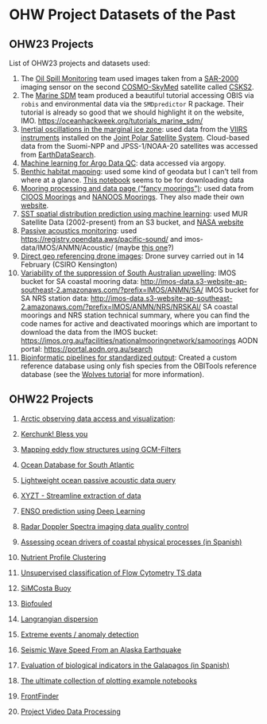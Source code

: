 # OHW Project Datasets of the Past

## OHW23 Projects
List of OHW23 projects and datasets used:

1. The [Oil Spill Monitoring](https://github.com/oceanhackweek/ohw23_proj_oil) team used images taken from a [SAR-2000](https://space.oscar.wmo.int/instruments/view/sar_2000) imaging sensor on the second [COSMO-SkyMed](https://earth.esa.int/eogateway/missions/cosmo-skymed) satellite called [CSKS2](https://space.oscar.wmo.int/satellites/view/csk_2).
2. The [Marine SDM](https://github.com/oceanhackweek/tutorials_marine_sdm) team produced a beautiful tutorial accessing OBIS via `robis` and environmental data via the `SMDpredictor` R package. Their tutorial is already so good that we should highlight it on the website, IMO.
 https://oceanhackweek.org/tutorials_marine_sdm/ 
3. [Inertial oscillations in the marginal ice zone](https://github.com/oceanhackweek/ohw23_proj_sea_ice_oscillations): used data from the [VIIRS instruments](https://lpdaac.usgs.gov/data/get-started-data/collection-overview/missions/s-npp-nasa-viirs-overview/) installed on the [Joint Polar Satellite System](https://www.nesdis.noaa.gov/our-satellites/currently-flying/joint-polar-satellite-system). Cloud-based data from the Suomi-NPP and JPSS-1/NOAA-20 satellites was accessed from [EarthDataSearch](https://search.earthdata.nasa.gov/search).
4. [Machine learning for Argo Data QC](https://github.com/oceanhackweek/ohw23_proj_argo_ml): data accessed via argopy.
5. [Benthic habitat mapping](https://github.com/oceanhackweek/ohw23-proj-habitatmapping): used some kind of geodata but I can't tell from where at a glance. [This notebook](https://github.com/oceanhackweek/ohw23-proj-habitatmapping/blob/main/Download%20data.ipynb) seems to be for downloading data
6. [Mooring processing and data page (“fancy moorings”)](https://github.com/oceanhackweek/ohw23_proj_fancymoorings): used data from [CIOOS Moorings](https://catalogue.cioospacific.ca/dataset/ca-cioos_82656721-88e6-4543-90f1-edc35c0f42c9) and [NANOOS Moorings](https://nwem.apl.washington.edu/erddap/index.html). They also made their own [website](https://oceanhackweek.org/ohw23_proj_fancymoorings/). 
7. [SST spatial distribution prediction using machine learning](https://github.com/oceanhackweek/ohw23_proj_sst): used MUR Satellite Data (2002-present) from an S3 bucket, and [NASA website](https://podaac.jpl.nasa.gov/dataset/MUR-JPL-L4-GLOB-v4.1)
8. [Passive acoustics monitoring](https://github.com/oceanhackweek/ohw23-proj-pamproject): used https://registry.opendata.aws/pacific-sound/ and imos-data/IMOS/ANMN/Acoustic/ (maybe [this one](https://catalogue-imos.aodn.org.au/geonetwork/srv/eng/catalog.search#/metadata/e850651b-d65d-495b-8182-5dde35919616)?)
9. [Direct geo referencing drone images](https://github.com/oceanhackweek/ohw23_proj_drone_georef): Drone survey carried out in 14 February (CSIRO Kensington)
10. [Variability of the suppression of South Australian upwelling](https://github.com/oceanhackweek/ohw23_proj_SAupwelling): IMOS bucket for SA coastal mooring data: http://imos-data.s3-website-ap-southeast-2.amazonaws.com/?prefix=IMOS/ANMN/SA/
IMOS bucket for SA NRS station data: http://imos-data.s3-website-ap-southeast-2.amazonaws.com/?prefix=IMOS/ANMN/NRS/NRSKAI/
SA coastal moorings and NRS station technical summary, where you can find the code names for active and deactivated moorings which are important to download the data from the IMOS bucket: https://imos.org.au/facilities/nationalmooringnetwork/samoorings
AODN portal: https://portal.aodn.org.au/search 
11. [Bioinformatic pipelines for standardized output](https://github.com/oceanhackweek/ohw23_proj_amplicon): Created a custom reference database using only fish species from the OBITools reference database (see the [Wolves tutorial](https://pythonhosted.org/OBITools/wolves.html) for more information).

## OHW22 Projects

1. [Arctic observing data access and visualization](https://github.com/oceanhackweek/ohw22-proj-arcticdata): 

1. [Kerchunk! Bless you](https://github.com/oceanhackweek/ohw22-proj-kerchunk)

1. [Mapping eddy flow structures using GCM-Filters](https://github.com/oceanhackweek/ohw22-proj-gcmfilters)

1. [Ocean Database for South Atlantic](https://github.com/oceanhackweek/ohw22-proj_SA_ocean_db)

1. [Lightweight ocean passive acoustic data query](https://github.com/oceanhackweek/ohw22-proj-passive-acoustics-data-query)

1. [XYZT - Streamline extraction of data](https://github.com/oceanhackweek/ohw22-proj-xyzt)

1. [ENSO prediction using Deep Learning](https://github.com/oceanhackweek/ohw22-proj-ENSO_Prediction)

1. [Radar Doppler Spectra imaging data quality control](None)

1. [Assessing ocean drivers of coastal physical processes (in Spanish)](https://github.com/oceanhackweek/ohw22-proj-oleaje-costeros)

1. [Nutrient Profile Clustering](https://github.com/oceanhackweek/ohw22-proj-clusters-nutrients)

1. [Unsupervised classification of Flow Cytometry TS data](https://github.com/oceanhackweek/ohw22-proj-flow-cytometry)

1. [SiMCosta Buoy](https://github.com/oceanhackweek/ohw22-proj-simcosta)

1. [Biofouled](https://github.com/oceanhackweek/ohw22-proj-biofouled)

1. [Langrangian dispersion](https://github.com/oceanhackweek/ohw22-proj-lagrange_points)

1. [Extreme events / anomaly detection](https://github.com/oceanhackweek/ohw22-proj-Extreme_event)

1. [Seismic Wave Speed From an Alaska Earthquake](https://github.com/oceanhackweek/ohw22-proj-earthquakes)

1. [Evaluation of biological indicators in the Galapagos (in Spanish)](https://github.com/oceanhackweek/ohw22-proj-biodiversity-indicators)

1. [The ultimate collection of plotting example notebooks](https://github.com/oceanhackweek/ohw22-proj-plot_this_and_that)

1. [FrontFinder](https://github.com/oceanhackweek/ohw22-proj-front-finder)

1. [Project Video Data Processing](https://github.com/oceanhackweek/ohw22-proj-video-data-processing)